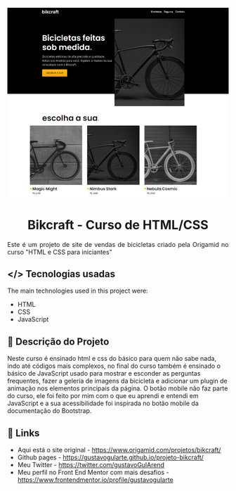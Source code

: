 <p align="center"><img src="./img/fotos/desktop-preview.jpg" /></p>
<p align="center"><h1 align="center" >Bikcraft - Curso de HTML/CSS</h1></p>

<p align="justify">
Este é um projeto de site de vendas de bicicletas criado pela Origamid no curso "HTML e CSS para iniciantes"</p>

## </> **Tecnologias usadas**

The main technologies used in this project were:

- HTML
- CSS
- JavaScript

## 📖 **Descrição do Projeto**

Neste curso é ensinado html e css do básico para quem não sabe nada, indo até códigos mais complexos, no final do curso também é ensinado o básico de JavaScript usado para mostrar e esconder as perguntas frequentes, fazer a geleria de imagens da bicicleta e adicionar um plugin de animação nos elementos principais da página. O botão mobile não faz parte do curso, ele foi feito por mim com o que eu aprendi e entendi em JavaScript e a sua acessibilidade foi inspirada no botão mobile da documentação do Bootstrap.

## 🔗 **Links**

- Aqui está o site original - https://www.origamid.com/projetos/bikcraft/
- Github pages - https://gustavogularte.github.io/projeto-bikcraft/
- Meu Twitter - https://twitter.com/gustavoGulArend
- Meu perfil no Front End Mentor com mais desafios - https://www.frontendmentor.io/profile/gustavogularte